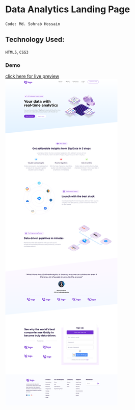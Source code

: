 # Data Analytics Landing Page

`Code: Md. Sohrab Hossain`

## Technology Used:

`HTML5`, `CSS3`

### Demo

[click here for live preview](https://data-analytics-landing-page-three.vercel.app)
![DEMO](./Data%20Analytics%20Landing%20page.png)
